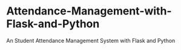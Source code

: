 # Attendance-Management-with-Flask-and-Python
An Student Attendance Management System with Flask and Python

